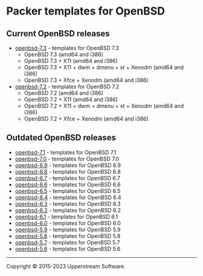 # Packer templates for OpenBSD

## Current OpenBSD releases

* [openbsd-7.3](openbsd-7.3/README.mdown) - templates for OpenBSD 7.3
  * OpenBSD 7.3 (amd64 and i386)
  * OpenBSD 7.3 + X11 (amd64 and i386)
  * OpenBSD 7.3 + X11 + dwm + dmenu + st + Xenodm (amd64 and i386)
  * OpenBSD 7.3 + Xfce + Xenodm (amd64 and i386)
* [openbsd-7.2](openbsd-7.2/README.mdown) - templates for OpenBSD 7.2
  * OpenBSD 7.2 (amd64 and i386)
  * OpenBSD 7.2 + X11 (amd64 and i386)
  * OpenBSD 7.2 + X11 + dwm + dmenu + st + Xenodm (amd64 and i386)
  * OpenBSD 7.2 + Xfce + Xenodm (amd64 and i386)

## Outdated OpenBSD releases

* [openbsd-7.1](openbsd-7.1/README.mdown) - templates for OpenBSD 7.1
* [openbsd-7.0](openbsd-7.0/README.mdown) - templates for OpenBSD 7.0
* [openbsd-6.9](openbsd-6.9/README.mdown) - templates for OpenBSD 6.9
* [openbsd-6.8](openbsd-6.8/README.mdown) - templates for OpenBSD 6.8
* [openbsd-6.7](openbsd-6.7/README.mdown) - templates for OpenBSD 6.7
* [openbsd-6.6](openbsd-6.6/README.mdown) - templates for OpenBSD 6.6
* [openbsd-6.5](openbsd-6.5/README.mdown) - templates for OpenBSD 6.5
* [openbsd-6.4](openbsd-6.4/README.mdown) - templates for OpenBSD 6.4
* [openbsd-6.3](openbsd-6.3/README.mdown) - templates for OpenBSD 6.3
* [openbsd-6.2](openbsd-6.2/README.mdown) - templates for OpenBSD 6.2
* [openbsd-6.1](openbsd-6.1/README.mdown) - templates for OpenBSD 6.1
* [openbsd-6.0](openbsd-6.0/README.mdown) - templates for OpenBSD 6.0
* [openbsd-5.9](openbsd-5.9/README.mdown) - templates for OpenBSD 5.9
* [openbsd-5.8](openbsd-5.8/README.mdown) - templates for OpenBSD 5.8
* [openbsd-5.7](openbsd-5.7/README.mdown) - templates for OpenBSD 5.7
* [openbsd-5.6](openbsd-5.6/README.mdown) - templates for OpenBSD 5.6

- - -

Copyright &copy; 2015-2023 Upperstream Software.
